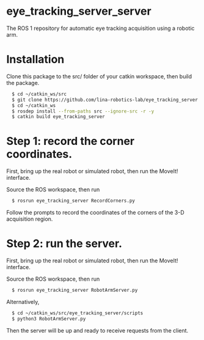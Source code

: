 # eye_tracking_server_server
The ROS 1 repository for automatic eye tracking acquisition using a robotic arm.

# Installation
Clone this package to the src/ folder of your catkin workspace, then build the package.

```bash
  $ cd ~/catkin_ws/src
  $ git clone https://github.com/lina-robotics-lab/eye_tracking_server.git
  $ cd ~/catkin_ws
  $ rosdep install --from-paths src --ignore-src -r -y
  $ catkin build eye_tracking_server
```

# Step 1: record the corner coordinates.
First, bring up the real robot or simulated robot, then run the MoveIt! interface.

Source the ROS workspace, then run 

```bash
  $ rosrun eye_tracking_server RecordCorners.py
```

Follow the prompts to record the coordinates of the corners of the 3-D acquisition region.


# Step 2: run the server.

First, bring up the real robot or simulated robot, then run the MoveIt! interface.

Source the ROS workspace, then run 

```bash
  $ rosrun eye_tracking_server RobotArmServer.py
```

Alternatively, 

```bash
  $ cd ~/catkin_ws/src/eye_tracking_server/scripts
  $ python3 RobotArmServer.py
```

Then the server will be up and ready to receive requests from the client.
